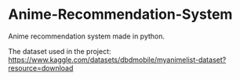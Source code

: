 # Anime-Recommendation-System
Anime recommendation system made in python.

The dataset used in the project: https://www.kaggle.com/datasets/dbdmobile/myanimelist-dataset?resource=download
